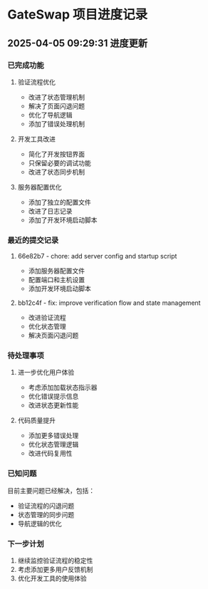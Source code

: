 # GateSwap 项目进度记录

## 2025-04-05 09:29:31 进度更新

### 已完成功能

1. 验证流程优化
   - 改进了状态管理机制
   - 解决了页面闪退问题
   - 优化了导航逻辑
   - 添加了错误处理机制

2. 开发工具改进
   - 简化了开发按钮界面
   - 只保留必要的调试功能
   - 改进了状态同步机制

3. 服务器配置优化
   - 添加了独立的配置文件
   - 改进了日志记录
   - 添加了开发环境启动脚本

### 最近的提交记录

1. 66e82b7 - chore: add server config and startup script
   - 添加服务器配置文件
   - 配置端口和主机设置
   - 添加开发环境启动脚本

2. bb12c4f - fix: improve verification flow and state management
   - 改进验证流程
   - 优化状态管理
   - 解决页面闪退问题

### 待处理事项

1. 进一步优化用户体验
   - 考虑添加加载状态指示器
   - 优化错误提示信息
   - 改进状态更新性能

2. 代码质量提升
   - 添加更多错误处理
   - 优化状态管理逻辑
   - 改进代码复用性

### 已知问题

目前主要问题已经解决，包括：
- 验证流程的闪退问题
- 状态管理的同步问题
- 导航逻辑的优化

### 下一步计划

1. 继续监控验证流程的稳定性
2. 考虑添加更多用户反馈机制
3. 优化开发工具的使用体验
